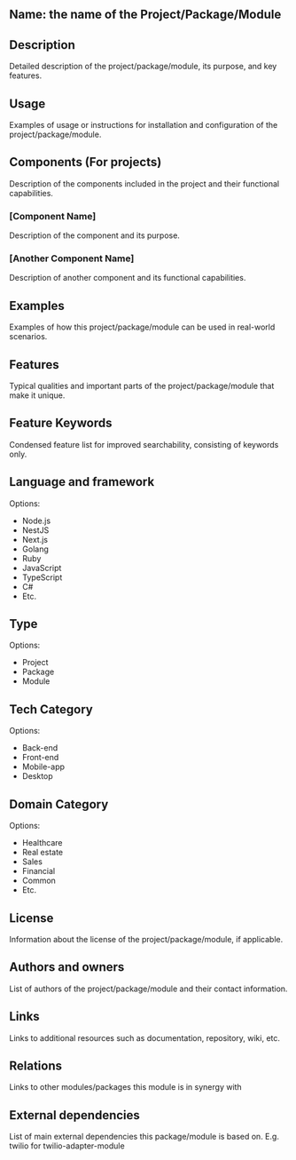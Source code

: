 ## Name: the name of the Project/Package/Module

## Description

Detailed description of the project/package/module, its purpose, and key features.

## Usage

Examples of usage or instructions for installation and configuration of the project/package/module.

## Components (For projects)

Description of the components included in the project and their functional capabilities.

### [Component Name]

Description of the component and its purpose.

### [Another Component Name]

Description of another component and its functional capabilities.

## Examples

Examples of how this project/package/module can be used in real-world scenarios.

## Features

Typical qualities and important parts of the project/package/module that make it unique.

## Feature Keywords

Condensed feature list for improved searchability, consisting of keywords only.

## Language and framework

Options:
- Node.js
- NestJS
- Next.js
- Golang
- Ruby
- JavaScript
- TypeScript
- C#
- Etc.

## Type

Options:
- Project
- Package
- Module

## Tech Category

Options:
- Back-end
- Front-end
- Mobile-app
- Desktop

## Domain Category

Options:
- Healthcare
- Real estate
- Sales
- Financial
- Common
- Etc.

## License

Information about the license of the project/package/module, if applicable.

## Authors and owners

List of authors of the project/package/module and their contact information.

## Links

Links to additional resources such as documentation, repository, wiki, etc.

## Relations

Links to other modules/packages this module is in synergy with

## External dependencies

List of main external dependencies this package/module is based on. E.g. twilio for twilio-adapter-module

